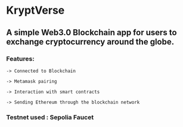 # KryptVerse

## A simple Web3.0 Blockchain app for users to exchange cryptocurrency around the globe.

### Features:

    -> Connected to Blockchain
  
    -> Metamask pairing
  
    -> Interaction with smart contracts
  
    -> Sending Ethereum through the blockchain network
    
### Testnet used : Sepolia Faucet

